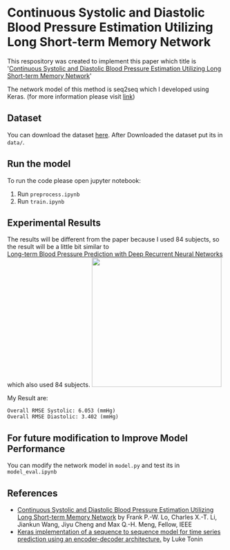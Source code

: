 # Continuous Systolic and Diastolic Blood Pressure Estimation Utilizing Long Short-term Memory Network

This respository was created to implement this paper which title is   
'[Continuous Systolic and Diastolic Blood Pressure Estimation Utilizing Long Short-term Memory Network](https://ieeexplore.ieee.org/stamp/stamp.jsp?arnumber=8037207)'

The network model of this method is seq2seq which I developed using Keras. (for more information please visit [link](https://github.com/LukeTonin/keras-seq-2-seq-signal-prediction))

## Dataset
You can download the dataset [here](https://drive.google.com/file/d/1veMt3YrkE17bivOYrrbLob2r7yRLJmyc/view?usp=sharing). 
After Downloaded the dataset put its in ```data/```.

## Run the model
To run the code please open jupyter notebook:
1. Run ```preprocess.ipynb```
2. Run ```train.ipynb```

## Experimental Results
The results will be different from the paper because I used 84 subjects, so the result will be a little bit similar to  
[Long-term Blood Pressure Prediction with Deep Recurrent Neural Networks](https://arxiv.org/abs/1705.04524) which also used 84 subjects.
<img src="https://github.com/ploymel/estimateBP/blob/master/pics/table.png" width="300">

My Result are:
```
Overall RMSE Systolic: 6.053 (mmHg)
Overall RMSE Diastolic: 3.402 (mmHg)
```

## For future modification to Improve Model Performance
You can modify the network model in ```model.py``` and test its in ```model_eval.ipynb```

## References
- [Continuous Systolic and Diastolic Blood Pressure Estimation Utilizing Long Short-term Memory Network](https://ieeexplore.ieee.org/stamp/stamp.jsp?arnumber=8037207) 
by Frank P.-W. Lo, Charles X.-T. Li, Jiankun Wang, Jiyu Cheng and Max Q.-H. Meng, Fellow, IEEE
- [Keras implementation of a sequence to sequence model for time series prediction using an encoder-decoder architecture.](https://github.com/LukeTonin/keras-seq-2-seq-signal-prediction)
by Luke Tonin
